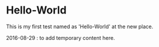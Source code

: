 # Hello-World
This is my first test named as 'Hello-World' at the new place.

2016-08-29 : to add temporary content here.
